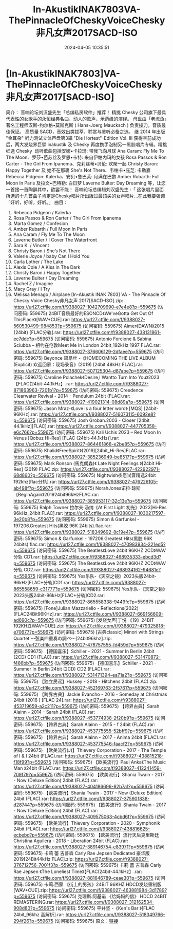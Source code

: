 ﻿---
title: In-AkustikINAK7803VA-ThePinnacleOfCheskyVoiceChesky非凡女声2017SACD-ISO
date: 2024-04-05 10:35:51
categories: 外语音乐
tags: 外语音乐
---
# [In-AkustikINAK7803]VA-ThePinnacleOfCheskyVoiceChesky非凡女声2017[SACD-ISO]

简介：
音响论坛刘汉盛先生「总编私房软件」推荐！
精挑 Chesky 公司旗下最具代表性的女歌手的永恒经典名曲，动人的歌声、示范级的演绎。
母盘由「老虎鱼」著名工程师汉斯-约尔格•莫斯克斯 ( Hans-Joerg Maucksch )
负责操刀，音质最佳保证。
高质量 SACD，音效出类拔萃，聆赏与鉴听必备之选。
继 2014 年出版 "金耳朵" 听力测试立体声盘第3辑 "Die Hortest"-Edition Vol. III
获得空前成功后，两大发烧界巨擘 inakustik 及 Chesky 再度携手泡制另一黑胶唱片专辑。精挑细选
Chesky  动听歌曲包括安娜•卡拉玛: 带我飞向月球 Ana Caram: Fly Me To
The Moon、罗莎•芭苏丝及罗恩•卡特: 来自伊帕内玛的女孩 Rosa Passos & Ron Carter - The
Girl From Ipanema、克莉丝蒂•贝伦: 欢聚一起 Christy Baron: Happy Together 及
她不在那裹 She's Not There、韦柏卡•庇芝: 卡勒嘉 Rebecca Pidgeon: Kalerka、安贝•鲁巴芙:
月满在巴黎 Amber Rubarth: Full Moon In Paris 及拉文•巴特勒: 白日梦 Laverne
Bulter: Day Dreaming 等，让您一首接一首陶醉其中，欲罢不能！
音响论坛总编辑刘汉盛先生 :「
这张唱片里面所选的十几首曲子肯定是Chesky唱片所出版过最顶尖的女声唱片...在此我要强调「好听，好听，好听。」
曲目：
1. Rebecca Pidgeon / Kalerka
2. Rosa Passos & Ron Carter / The Girl From Ipanema
3. Marta Gomez / Confesion
4. Amber Rubarth / Full Moon In Paris
5. Ana Caram / Fly Me To The Moon
6. Laverne Butler / I Cover The Waterfront
7. Sara K. / Vincent
8. Christy Baron / She’s Not There
9. Valerie Joyce / baby Can I Hold You
10. Carla Lother / The Lake
11. Alexis Cole / A Kiss in The Dark
12. Christy Baron / Happy Together
13. Laverne Bulter / Day Dreaming
14. Rachel Z / Imagine
15. Macy Gray / I Try
16. Melissa Menago / Airplane
[In-Akustik INAK 7803] VA - The Pinnacle Of Chesky Voice
Chesky非凡女声 2017[SACD-ISO].zip: https://url27.ctfile.com/f/9388027-1042709690-e7e4e8?p=559675
(访问密码: 559675)
24BIT音质最好的ESONCD《We'veGotta Get Out Of ThisPlace》[WAV+CUE].rar:
https://url27.ctfile.com/f/9388027-560530499-984853?p=559675
(访问密码: 559675)
Aimer《DAWN》2015 {24bit} [FLAC分轨].rar: https://url27.ctfile.com/f/9388027-438131861-ec7ddc?p=559675
(访问密码: 559675)
Antonio Forcione & Sabina Sciubba – 相约在伦敦Meet Me In London
24bit_192kHz 1997 FLAC.rar: https://url27.ctfile.com/f/9388027-376606129-2dfaee?p=559675
(访问密码: 559675)
Beyonce 碧昂丝 -《HOMECOMING THE LIVE ALBUM (Explicit)
欢迎回家：现场录音》(2019) [24bit 48kHz FLAC].rar: https://url27.ctfile.com/f/9388027-507125304-d87abe?p=559675
(访问密码: 559675)
Caroline Polachek《Desire,I Wantto Turn Into
You》2023【FLAC(24bit-44.1kHz】.rar: https://url27.ctfile.com/f/9388027-871863963-7201b1?p=559675
(访问密码: 559675)
Creedence Clearwater Revival - 2014 - Pendulum 24bit (FLAC).rar:
https://url27.ctfile.com/f/9388027-419021314-08d89a?p=559675
(访问密码: 559675)
Jason Mraz-《Love is a four letter word》 [MQS] [24bit-96KHz].rar:
https://url27.ctfile.com/f/9388027-516073115-6092e8?p=559675
(访问密码: 559675)
Josh Groban.2003 - Closer [24bit 44.1kHz][FLAC].rar: https://url27.ctfile.com/f/9388027-447705358-e6c766?p=559675
(访问密码: 559675)
Kali Uchis 2023 – Red Moon In Venus [Qobuz Hi-Res] [FLAC
(24bit-44.1kHz)].rar: https://url27.ctfile.com/f/9388027-864461868-e2be85?p=559675
(访问密码: 559675)
Khalid《FreeSpirit》(2019)[24bit_Hi-Res]FLAC.rar: https://url27.ctfile.com/f/9388027-385236949-be8517?p=559675
(访问密码: 559675)
Mark Ronson (馬克朗森)《 Late Night Feelings 》[24bit Hi-Res] (2019)
FLAC.zip: https://url27.ctfile.com/f/9388027-422922971-68d860?p=559675
(访问密码: 559675)
Nightwish夜愿试音精选24bit 192khz[flac分轨].rar: https://url27.ctfile.com/f/9388027-476226105-ab498f?p=559675
(访问密码: 559675)
NorahJones诺拉·琼斯《BeginAgain》201924bit96kHzFLAC.rar:
https://url27.ctfile.com/f/9388027-385953117-32c13e?p=559675
(访问密码: 559675)
Ralph Towner 拉尔夫·汤纳《At First Light 初光》2023[Hi-Res 96kHz_24bit
FLAC].rar: https://url27.ctfile.com/f/9388027-1030217597-3e20b8?p=559675
(访问密码: 559675)
Simon & Garfunkel - 197206.Greatest Hits(黑胶 96K
24bits).flac.rar: https://url27.ctfile.com/f/9388027-518349692-8c19e4?p=559675
(访问密码: 559675)
Simon & Garfunkel - 197206.Greatest Hits(黑胶 96K
24bits).flac.rar: https://url27.ctfile.com/f/9388027-470983934-221ed5?p=559675
(访问密码: 559675)
The Beatles《Love 24bit 96KHZ 2CD》WAV 分轨 CD1.rar: https://url27.ctfile.com/f/9388027-468935333-ebcd3d?p=559675
(访问密码: 559675)
The Beatles《Love 24bit 96KHZ 2CD》WAV 分轨 CD2.rar: https://url27.ctfile.com/f/9388027-468934162-94681e?p=559675
(访问密码: 559675)
Yes乐队-《天空之镜》2023头版24bit-96kHz[FLAC+分轨]CD1.rar: https://url27.ctfile.com/f/9388027-865558659-c31777?p=559675
(访问密码: 559675)
Yes乐队-《天空之镜》2023头版24bit-96kHz[FLAC+分轨]CD2.rar: https://url27.ctfile.com/f/9388027-865558338-9449fc?p=559675
(访问密码: 559675)
[Fone]Julian Mazzariello - Reflections(2022)
[FLAC24Bit96KHz].rar: https://url27.ctfile.com/f/9388027-669156609-ad690c?p=559675
(访问密码: 559675)
[发烧女声]丁悦 《19》24BIT 192KHZ[WAV+CUE].zip: https://url27.ctfile.com/f/9388027-479325818-e70677?p=559675
(访问密码: 559675)
[古典classic] Minori with Strings Quartet
～弦楽四重奏の調べ～[24bit96khz].zip: https://url27.ctfile.com/f/9388027-476757555-fd459d?p=559675
(访问密码: 559675)
【德国喜乐】Schiller - 2021 - Summer In Berlin 24bit (2CD) CD1
(FLAC).rar: https://url27.ctfile.com/f/9388027-531470872-f486bb?p=559675
(访问密码: 559675)
【德国喜乐】Schiller - 2021 - Summer In Berlin 24bit (2CD) CD2
(FLAC).rar: https://url27.ctfile.com/f/9388027-531471394-ea71a2?p=559675
(访问密码: 559675)
【独立民谣】Hussey - 2018 - Hitchens 24bit (FLAC).zip: https://url27.ctfile.com/f/9388027-452169763-2f5761?p=559675
(访问密码: 559675)
【跨界古典】Jackie Evancho - 2016 - Someday at Christmas 24bit (2016 )
[FLAC 24].rar: https://url27.ctfile.com/f/9388027-453719659-a2c211?p=559675
(访问密码: 559675)
【跨界古典】Sarah Alainn - 2014 - Sarah 24bit (FLAC).rar: https://url27.ctfile.com/f/9388027-453774938-2f20b9?p=559675
(访问密码: 559675)
【跨界古典】Sarah Alainn - 2015 - f 24bit (FLAC).rar: https://url27.ctfile.com/f/9388027-453775555-52bff9?p=559675
(访问密码: 559675)
【跨界古典】Sarah Alainn - 2017 - Anima 24bit (FLAC).rar: https://url27.ctfile.com/f/9388027-453775546-faacf2?p=559675
(访问密码: 559675)
【欧美流行(J)】Thievery Corporation - 2017 - The Temple of I & I
24bit (FLAC).rar: https://url27.ctfile.com/f/9388027-438815218-f18f99?p=559675
(访问密码: 559675)
【欧美流行】Paul Anka《The Music Man 》24bit (FLAC).rar: https://url27.ctfile.com/f/9388027-412241459-709f79?p=559675
(访问密码: 559675)
【欧美流行】Shania Twain - 2017 - Now (Deluxe Edition) 24bit
(FLAC).rar: https://url27.ctfile.com/f/9388027-404186696-82b7a1?p=559675
(访问密码: 559675)
【欧美流行】Shania Twain - 2017 - Now (Deluxe Edition) 24bit
(FLAC).rar: https://url27.ctfile.com/f/9388027-375901838-d28744?p=559675
(访问密码: 559675)
【欧美流行】Shania Twain - 2017 - Now (Deluxe Edition) 24bit
(FLAC).rar: https://url27.ctfile.com/f/9388027-409575063-4cbd6f?p=559675
(访问密码: 559675)
【欧美流行】Thievery Corporation - 2020 - Symphonik 24bit (FLAC).rar:
https://url27.ctfile.com/f/9388027-438816625-ecbebd?p=559675
(访问密码: 559675)
【欧美流行】流行天后克里斯廷Christina Aguilera - 2018 - Liberation 24bit
(FLAC).rar: https://url27.ctfile.com/f/9388027-389146754-e83971?p=559675
(访问密码: 559675)
卡莉 蕾 吉普森 Carly Rae Jepsen Dedicated 豪华版2019[24Bit44kHz
FLAC].zip: https://url27.ctfile.com/f/9388027-376712756-7001f3?p=559675
(访问密码: 559675)
卡莉 蕾 吉普森 Carly Rae Jepsen 《The Loneliest
Time》【FLAC(24bit-44.1kHz】.rar: https://url27.ctfile.com/f/9388027-881646789-ceae30?p=559675
(访问密码: 559675)
卡莉.西蒙 《街上的男孩》24BIT 96KHZ HDCD发烧重制版 [WAV+CUE].zip: https://url27.ctfile.com/f/9388027-463881984-3d1789?p=559675
(访问密码: 559675)
克理斯.阿基诺 《给妈妈的信》 HDCD 24BIT REMASTERING.rar: https://url27.ctfile.com/f/9388027-312162534-908d80?p=559675
(访问密码: 559675)
平井坚 -《Ken's Bar 》[FLAC 24bit_96khz 高解析].rar: https://url27.ctfile.com/f/9388027-518349766-294f26?p=559675
(访问密码: 559675)
原文：[链接](https://blog.sina.com.cn/s/blog_1647c7e7601031506.html)